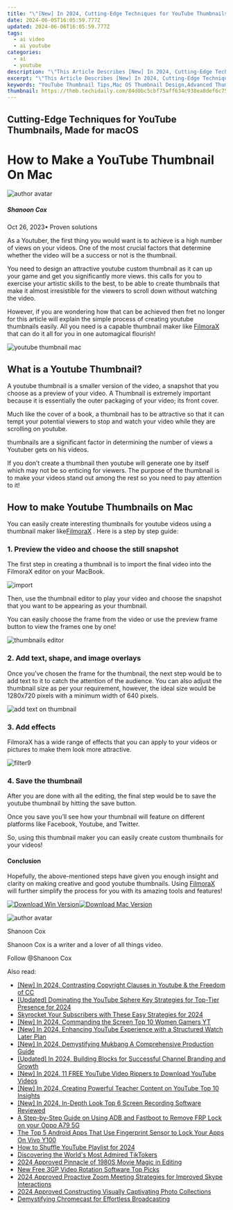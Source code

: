 ```yaml
---
title: "\"[New] In 2024, Cutting-Edge Techniques for YouTube Thumbnails, Made for macOS\""
date: 2024-06-05T16:05:59.777Z
updated: 2024-06-06T16:05:59.777Z
tags:
  - ai video
  - ai youtube
categories:
  - ai
  - youtube
description: "\"This Article Describes [New] In 2024, Cutting-Edge Techniques for YouTube Thumbnails, Made for macOS\""
excerpt: "\"This Article Describes [New] In 2024, Cutting-Edge Techniques for YouTube Thumbnails, Made for macOS\""
keywords: "YouTube Thumbnail Tips,Mac OS Thumbnail Design,Advanced Thumbnail SEO,Best MacOS Video Edits,Thumbnails for Engagement,Improve Thumbnails Quickly,Enhance Video Titles"
thumbnail: https://thmb.techidaily.com/84d0bc5cbf75aff634c938ea8def6c75418d8f0746613af42a2c779a9073e228.jpg
---
```


## Cutting-Edge Techniques for YouTube Thumbnails, Made for macOS

# How to Make a YouTube Thumbnail On Mac

![author avatar](https://images.wondershare.com/filmora/article-images/shannon-cox.jpg)

##### Shanoon Cox

 Oct 26, 2023• Proven solutions

As a Youtuber, the first thing you would want is to achieve is a high number of views on your videos. One of the most crucial factors that determine whether the video will be a success or not is the thumbnail.

 You need to design an attractive youtube custom thumbnail as it can up your game and get you significantly more views. this calls for you to exercise your artistic skills to the best, to be able to create thumbnails that make it almost irresistible for the viewers to scroll down without watching the video.

However, if you are wondering how that can be achieved then fret no longer for this article will explain the simple process of creating youtube thumbnails easily. All you need is a capable thumbnail maker like [FilmoraX](https://tools.techidaily.com/wondershare/filmora/download/) that can do it all for you in one automagical flourish!

![youtube thumbnail mac](https://images.wondershare.com/filmora/Mac-articles/youtube-thumbnail-mac.jpg)

## What is a Youtube Thumbnail?

A youtube thumbnail is a smaller version of the video, a snapshot that you choose as a preview of your video. A Thumbnail is extremely important because it is essentially the outer packaging of your video; its front cover.

Much like the cover of a book, a thumbnail has to be attractive so that it can tempt your potential viewers to stop and watch your video while they are scrolling on youtube.

thumbnails are a significant factor in determining the number of views a Youtuber gets on his videos.

If you don’t create a thumbnail then youtube will generate one by itself which may not be so enticing for viewers. The purpose of the thumbnail is to make your videos stand out among the rest so you need to pay attention to it!

## How to make Youtube Thumbnails on Mac

You can easily create interesting thumbnails for youtube videos using a thumbnail maker like[FilmoraX](https://tools.techidaily.com/wondershare/filmora/download/) . Here is a step by step guide:

### 1. Preview the video and choose the still snapshot

The first step in creating a thumbnail is to import the final video into the FilmoraX editor on your MacBook.

![import](https://images.wondershare.com/filmora/filmoraX/Guide-Mac/3.import-media-files.jpg)

Then, use the thumbnail editor to play your video and choose the snapshot that you want to be appearing as your thumbnail.

You can easily choose the frame from the video or use the preview frame button to view the frames one by one!

![thumbnails editor](https://images.wondershare.com/filmora/Mac-articles/thumbnails-editor.jpg)

### 2. Add text, shape, and image overlays

Once you’ve chosen the frame for the thumbnail, the next step would be to add text to it to catch the attention of the audience. You can also adjust the thumbnail size as per your requirement, however, the ideal size would be 1280x720 pixels with a minimum width of 640 pixels.

![add text on thumbnail](https://images.wondershare.com/filmora/Mac-articles/add-text-on-thumbnail.jpg)

### 3. Add effects

FilmoraX has a wide range of effects that you can apply to your videos or pictures to make them look more attractive.

![filter9](https://images.wondershare.com/filmora/guide/filter-9-mac.jpg)

### 4. Save the thumbnail

After you are done with all the editing, the final step would be to save the youtube thumbnail by hitting the save button.

Once you save you’ll see how your thumbnail will feature on different platforms like Facebook, Youtube, and Twitter.

So, using this thumbnail maker you can easily create custom thumbnails for your videos!

#### Conclusion

Hopefully, the above-mentioned steps have given you enough insight and clarity on making creative and good youtube thumbnails. Using [FilmoraX](https://tools.techidaily.com/wondershare/filmora/download/) will further simplify the process for you with its amazing tools and features!

[![Download Win Version](https://images.wondershare.com/filmora/guide/download-btn-win.jpg)](https://tools.techidaily.com/wondershare/filmora/download/)[![Download Mac Version](https://images.wondershare.com/filmora/guide/download-btn-mac.jpg)](https://tools.techidaily.com/wondershare/filmora/download/)

![author avatar](https://images.wondershare.com/filmora/article-images/shannon-cox.jpg)

Shanoon Cox

Shanoon Cox is a writer and a lover of all things video.

Follow @Shanoon Cox

<span class="atpl-alsoreadstyle">Also read:</span>
<div><ul>
<li><a href="https://facebook-video-share.techidaily.com/new-in-2024-contrasting-copyright-clauses-in-youtube-and-the-freedom-of-cc/"><u>[New] In 2024, Contrasting Copyright Clauses in Youtube & the Freedom of CC</u></a></li>
<li><a href="https://facebook-video-share.techidaily.com/updated-dominating-the-youtube-sphere-key-strategies-for-top-tier-presence-for-2024/"><u>[Updated] Dominating the YouTube Sphere  Key Strategies for Top-Tier Presence for 2024</u></a></li>
<li><a href="https://facebook-video-share.techidaily.com/skyrocket-your-subscribers-with-these-easy-strategies-for-2024/"><u>Skyrocket Your Subscribers with These Easy Strategies for 2024</u></a></li>
<li><a href="https://facebook-video-share.techidaily.com/new-in-2024-commanding-the-screen-top-10-women-gamers-yt/"><u>[New] In 2024, Commanding the Screen  Top 10 Women Gamers YT</u></a></li>
<li><a href="https://facebook-video-share.techidaily.com/new-in-2024-enhancing-youtube-experience-with-a-structured-watch-later-plan/"><u>[New] In 2024, Enhancing YouTube Experience with a Structured Watch Later Plan</u></a></li>
<li><a href="https://facebook-video-share.techidaily.com/new-in-2024-demystifying-mukbang-a-comprehensive-production-guide/"><u>[New] In 2024, Demystifying Mukbang  A Comprehensive Production Guide</u></a></li>
<li><a href="https://facebook-video-share.techidaily.com/updated-in-2024-building-blocks-for-successful-channel-branding-and-growth/"><u>[Updated] In 2024, Building Blocks for Successful Channel Branding and Growth</u></a></li>
<li><a href="https://facebook-video-share.techidaily.com/new-in-2024-11-free-youtube-video-rippers-to-download-youtube-videos/"><u>[New] In 2024, 11 FREE YouTube Video Rippers to Download YouTube Videos</u></a></li>
<li><a href="https://facebook-video-share.techidaily.com/new-in-2024-creating-powerful-teacher-content-on-youtube-top-10-insights/"><u>[New] In 2024, Creating Powerful Teacher Content on YouTube  Top 10 Insights</u></a></li>
<li><a href="https://desktop-recording.techidaily.com/new-in-2024-in-depth-look-top-6-screen-recording-software-reviewed/"><u>[New] In 2024, In-Depth Look  Top 6 Screen Recording Software Reviewed</u></a></li>
<li><a href="https://android-frp.techidaily.com/a-step-by-step-guide-on-using-adb-and-fastboot-to-remove-frp-lock-on-your-oppo-a79-5g-by-drfone-android/"><u>A Step-by-Step Guide on Using ADB and Fastboot to Remove FRP Lock on your Oppo A79 5G</u></a></li>
<li><a href="https://android-unlock.techidaily.com/the-top-5-android-apps-that-use-fingerprint-sensor-to-lock-your-apps-on-vivo-y100-by-drfone-android/"><u>The Top 5 Android Apps That Use Fingerprint Sensor to Lock Your Apps On Vivo Y100</u></a></li>
<li><a href="https://youtube-stream.techidaily.com/how-to-shuffle-youtube-playlist-for-2024/"><u>How to Shuffle YouTube Playlist for 2024</u></a></li>
<li><a href="https://tiktok-clips.techidaily.com/discovering-the-worlds-most-admired-tiktokers/"><u>Discovering the World's Most Admired TikTokers</u></a></li>
<li><a href="https://extra-support.techidaily.com/2024-approved-pinnacle-of-1980s-movie-magic-in-editing/"><u>2024 Approved  Pinnacle of 1980S Movie Magic in Editing</u></a></li>
<li><a href="https://ai-vdieo-software.techidaily.com/new-free-3gp-video-rotation-software-top-picks/"><u>New Free 3GP Video Rotation Software Top Picks</u></a></li>
<li><a href="https://extra-approaches.techidaily.com/2024-approved-proactive-zoom-meeting-strategies-for-improved-skype-interactions/"><u>2024 Approved  Proactive Zoom Meeting Strategies for Improved Skype Interactions</u></a></li>
<li><a href="https://extra-information.techidaily.com/2024-approved-constructing-visually-captivating-photo-collections/"><u>2024 Approved  Constructing Visually Captivating Photo Collections</u></a></li>
<li><a href="https://extra-resources.techidaily.com/demystifying-chromecast-for-effortless-broadcasting/"><u>Demystifying Chromecast for Effortless Broadcasting</u></a></li>
</ul></div>

<ins class="adsbygoogle"
      style="display:block"
      data-ad-client="ca-pub-7571918770474297"
      data-ad-slot="8358498916"
      data-ad-format="auto"
      data-full-width-responsive="true"></ins>